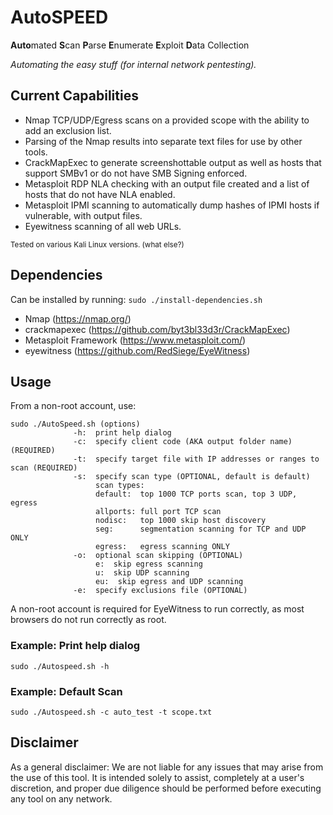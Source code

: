 # AutoSPEED

**Auto**mated **S**can **P**arse **E**numerate **E**xploit **D**ata Collection

*Automating the easy stuff (for internal network pentesting).*

## Current Capabilities
- Nmap TCP/UDP/Egress scans on a provided scope with the ability to add an exclusion list.
- Parsing of the Nmap results into separate text files for use by other tools.
- CrackMapExec to generate screenshottable output as well as hosts that support SMBv1 or do not have SMB Signing enforced.
- Metasploit RDP NLA checking with an output file created and a list of hosts that do not have NLA enabled.
- Metasploit IPMI scanning to automatically dump hashes of IPMI hosts if vulnerable, with output files.
- Eyewitness scanning of all web URLs.

<sub>Tested on various Kali Linux versions. (what else?)</sub>

## Dependencies

Can be installed by running: 
`sudo ./install-dependencies.sh`

- Nmap (https://nmap.org/)
- crackmapexec (https://github.com/byt3bl33d3r/CrackMapExec)
- Metasploit Framework (https://www.metasploit.com/)
- eyewitness (https://github.com/RedSiege/EyeWitness)

## Usage
From a non-root account, use:
```
sudo ./AutoSpeed.sh (options)
              -h:  print help dialog
              -c:  specify client code (AKA output folder name) (REQUIRED)
              -t:  specify target file with IP addresses or ranges to scan (REQUIRED)
              -s:  specify scan type (OPTIONAL, default is default)
                   scan types:
                   default:  top 1000 TCP ports scan, top 3 UDP, egress
                   allports: full port TCP scan
                   nodisc:   top 1000 skip host discovery
                   seg:      segmentation scanning for TCP and UDP ONLY
                   egress:   egress scanning ONLY
              -o:  optional scan skipping (OPTIONAL)
                   e:  skip egress scanning
                   u:  skip UDP scanning
                   eu:  skip egress and UDP scanning
              -e:  specify exclusions file (OPTIONAL)
```
A non-root account is required for EyeWitness to run correctly, as most browsers do not run correctly as root.

### Example: Print help dialog
`sudo ./Autospeed.sh -h`

### Example: Default Scan
`sudo ./Autospeed.sh -c auto_test -t scope.txt`

## Disclaimer
As a general disclaimer: We are not liable for any issues that may arise from the use of this tool. It is intended solely to assist, completely at a user's discretion, and proper due diligence should be performed before executing any tool on any network.
